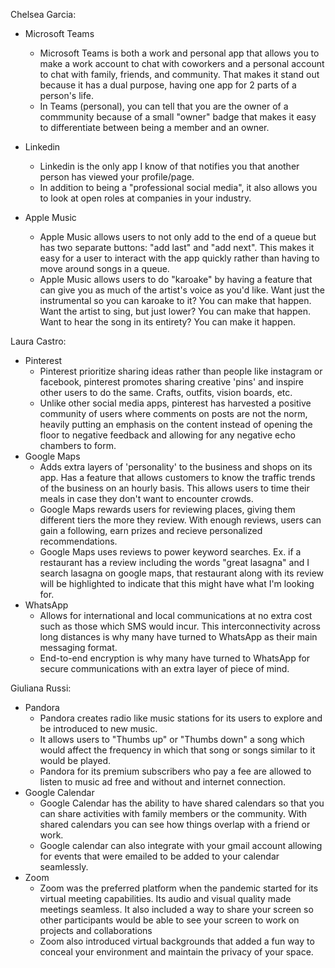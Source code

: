 Chelsea Garcia:
* Microsoft Teams
    * Microsoft Teams is both a work and personal app that allows you to make a work account to chat with coworkers and a personal account to chat with family, friends, and community. That makes it stand out because it has a dual purpose, having one app for 2 parts of a person's life.
    * In Teams (personal), you can tell that you are the owner of a commmunity because of a small "owner" badge that makes it easy to differentiate between being a member and an owner.

* Linkedin
    * Linkedin is the only app I know of that notifies you that another person has viewed your profile/page. 
    * In addition to being a "professional social media", it also allows you to look at open roles at companies in your industry.

* Apple Music
    * Apple Music allows users to not only add to the end of a queue but has two separate buttons: "add last" and "add next". This makes it easy for a user to interact with the app quickly rather than having to move around songs in a queue.
    * Apple Music allows users to do "karoake" by having a feature that can give you as much of the artist's voice as you'd like. Want just the instrumental so you can karoake to it? You can make that happen. Want the artist to sing, but just lower? You can make that happen. Want to hear the song in its entirety? You can make it happen.







Laura Castro:
* Pinterest
    * Pinterest prioritize sharing ideas rather than people like instagram or facebook, pinterest promotes sharing creative 'pins' and inspire other users to do the same. Crafts, outfits, vision boards, etc.
    * Unlike other social media apps, pinterest has harvested a positive community of users where comments on posts are not the norm, heavily putting an emphasis on the content instead of opening the floor to negative feedback and allowing for any negative echo chambers to form.
* Google Maps
    * Adds extra layers of 'personality' to the business and shops on its app. Has a feature that allows customers to know the traffic trends of the business on an hourly basis. This allows users to time their meals in case they don't want to encounter crowds.
    * Google Maps rewards users for reviewing places, giving them different tiers the more they review. With enough reviews, users can gain a following, earn prizes and recieve personalized recommendations.
    * Google Maps uses reviews to power keyword searches. Ex. if a restaurant has a review including the words "great lasagna" and I search lasagna on google maps, that restaurant along with its review will be highlighted to indicate that this might have what I'm looking for.
* WhatsApp
    * Allows for international and local communications at no extra cost such as those which SMS would incur. This interconnectivity across long distances is why many have turned to WhatsApp as their main messaging format.
    * End-to-end encryption is why many have turned to WhatsApp for secure communications with an extra layer of piece of mind.



Giuliana Russi:
* Pandora
    *  Pandora creates radio like music stations for its users to explore and be introduced to new music. 
    *  It allows users to "Thumbs up" or "Thumbs down" a song which would affect the frequency in which that song or songs similar to it would be played. 
    *   Pandora for its premium subscribers who pay a fee are allowed to listen to music ad free and without and internet connection. 
* Google Calendar
    *  Google Calendar has the ability to have shared calendars so that you can share activities with family members or the community. With shared calendars you can see how things overlap with a friend or work.
    *  Google calendar can also integrate with your gmail account allowing for events that were emailed to be added to your calendar seamlessly. 
* Zoom
    * Zoom was the preferred platform when the pandemic started for its virtual meeting capabilities. Its audio and visual quality made meetings seamless. It also included a way to share your screen so other participants would be able to see your screen to work on projects and collaborations
    * Zoom also introduced virtual backgrounds that added a fun way to conceal your environment and maintain the privacy of your space. 
